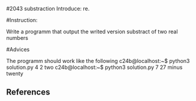 #2043 substraction
Introduce: re.

#Instruction:

Write a programm that output the writed version substract of two real numbers

#Advices

The programm should work like the following
c24b@localhost:~$ python3 solution.py 4 2
two
c24b@localhost:~$ python3 solution.py 7 27
minus twenty



## References

